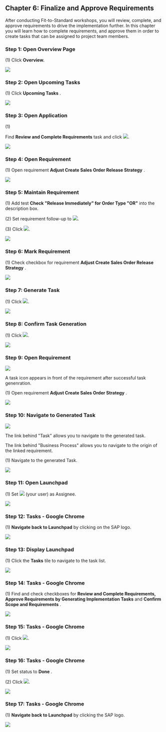 ﻿## Chapter 6: Finalize and Approve Requirements

After conducting Fit\-to\-Standard workshops, you will review, complete, and approve requirements to drive the implementation further. In this chapter you will learn how to complete requirements, and approve them  in order to create tasks that can be assigned to project team members.



### Step 1: Open Overview Page



\(1\) Click  **Overview.** 

![](Markdown_files/img_0.png)



### Step 2: Open Upcoming Tasks



\(1\) Click  **Upcoming Tasks** .

![](Markdown_files/img_000.png)



### Step 3: Open Application



\(1\)  

Find  **Review and Complete Requirements**  task and click  ![](Markdown_files/fieldicon.png).

 

![](Markdown_files/img_001.png)



### Step 4: Open Requirement



\(1\) Open requirement  **Adjust Create Sales Order Release Strategy** .

![](Markdown_files/img_002.png)



### Step 5: Maintain Requirement



\(1\) Add test  **Check "Release Immediately" for Order Type "OR"**  into the description box.

\(2\) Set requirement follow\-up to  ![](Markdown_files/fieldicon_29.png).

\(3\) Click  ![](Markdown_files/fieldicon00.png).

![](Markdown_files/img_003.png)



### Step 6: Mark Requirement



\(1\) Check checkbox for requirement  **Adjust Create Sales Order Release Strategy** .

![](Markdown_files/img_004.png)



### Step 7: Generate Task



\(1\) Click  ![](Markdown_files/fieldicon01.png).

![](Markdown_files/img_005.png)



### Step 8: Confirm Task Generation



\(1\) Click  ![](Markdown_files/fieldicon_37.png).

![](Markdown_files/img_006.png)



### Step 9: Open Requirement



![](Markdown_files/info_word.png)

A task icon appears in front of the requirement after successful task genenration.



 

\(1\) Open requirement  **Adjust Create Sales Order Strategy** .

![](Markdown_files/img_007.png)



### Step 10: Navigate to Generated Task



![](Markdown_files/info_word00.png)

The link behind "Task" allows you to navigate to the generated task.

The link behind "Business Process" allows you to navigate to the origin of the linked requirement.



 

\(1\) Navigate to the generated Task.

![](Markdown_files/img_008.png)



### Step 11: Open Launchpad



\(1\) Set  ![](Markdown_files/fieldicon_50.png) \(your user\) as Assignee.

![](Markdown_files/img_009.png)



### Step 12: Tasks - Google Chrome



\(1\)  **Navigate back to Launchpad**  by clicking on the SAP logo.

![](Markdown_files/img_010.png)



### Step 13: Display Launchpad



\(1\) Click the  **Tasks**  tile to navigate to the task list.

![](Markdown_files/img_011.png)



### Step 14: Tasks - Google Chrome



\(1\) Find and check checkboxes for  **Review and Complete Requirements,**  **Approve Requirements by Generating Implementation Tasks**  and  **Confirm Scope and Requirements** .

![](Markdown_files/img_012.png)



### Step 15: Tasks - Google Chrome



\(1\) Click  ![](Markdown_files/fieldicon02.png).

![](Markdown_files/img_013.png)



### Step 16: Tasks - Google Chrome



\(1\) Set status to  **Done** .

\(2\) Click  ![](Markdown_files/fieldicon03.png).

![](Markdown_files/img_014.png)



### Step 17: Tasks - Google Chrome



\(1\)  **Navigate back to Launchpad** by clicking the SAP logo.

![](Markdown_files/img_015.png)




